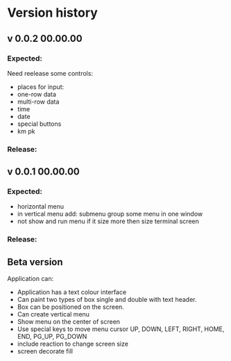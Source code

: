 # Version history

## v 0.0.2 00.00.00
  
### Expected:
  Need reelease some controls:
  
   - places for input:
   - one-row data
   - multi-row data
   - time
   - date
   - special buttons
   - km pk

### Release:


## v 0.0.1 00.00.00
  
### Expected:

   - horizontal menu
   - in vertical menu add:
     submenu
     group some menu in one window
   - not show and run menu if it size more then size terminal screen  

   ### Release:

## Beta version

  Application can:

   - Application has a text colour interface
   - Can paint two types of box single and double with text header.
   - Box can be positioned on the screen.
   - Can create vertical menu
   - Show menu on the center of screen
   - Use special keys to move menu cursor
     UP, DOWN, LEFT, RIGHT, HOME, END, PG_UP, PG_DOWN
   - include reaction to change screen size
   - screen decorate fill

